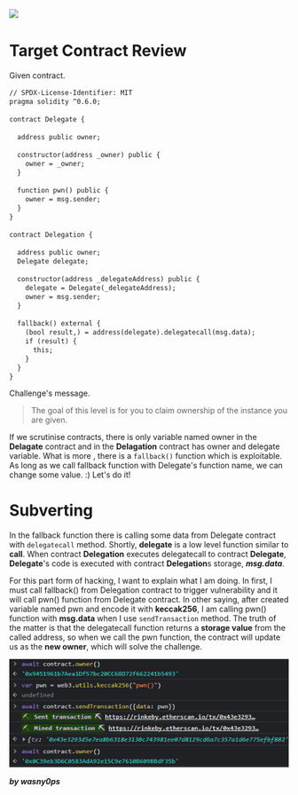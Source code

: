 <img src="https://ethernaut.openzeppelin.com/imgs/BigLevel6.svg">

# Target Contract Review

Given contract.

```solidity
// SPDX-License-Identifier: MIT
pragma solidity ^0.6.0;

contract Delegate {

  address public owner;

  constructor(address _owner) public {
    owner = _owner;
  }

  function pwn() public {
    owner = msg.sender;
  }
}

contract Delegation {

  address public owner;
  Delegate delegate;

  constructor(address _delegateAddress) public {
    delegate = Delegate(_delegateAddress);
    owner = msg.sender;
  }

  fallback() external {
    (bool result,) = address(delegate).delegatecall(msg.data);
    if (result) {
      this;
    }
  }
}
```

Challenge's message.

> The goal of this level is for you to claim ownership of the instance you are given.

If we scrutinise contracts, there is only variable named owner in the **Delagate** contract and in the **Delagation** contract has owner and delegate variable. What is more , there is  a ```fallback()``` function which is exploitable. As long as we call fallback function with Delegate's function name, we can change some value. :) Let's do it!

# Subverting

In the fallback function there is calling some data from Delegate contract with ```delegatecall``` method. Shortly, **delegate** is a low level function similar to **call**. When contract **Delegation** executes delegatecall to contract **Delegate**, **Delegate**'s code is executed with contract **Delegation**s storage, **_msg.data_**.

For this part form of hacking, I want to explain what I am doing. In first, I must call fallback() from Delegation contract to trigger vulnerability and it will call pwn() function from Delegate contract. In other saying, after created variable named pwn and encode it with **keccak256**, I am calling pwn() function with **msg.data** when I use ```sendTransaction``` method. The truth of the matter is that the delegatecall function returns a **storage value** from the called address, so when we call the pwn function, the contract will update us as the **new owner**, which will solve the challenge.

<img src="https://github.com/wasny0ps/Ethernaut-Challenges/blob/main/Challenges/Delegation/img/console.png">

**_by wasny0ps_**
